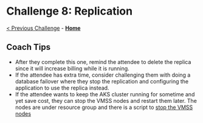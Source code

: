 # Challenge 8: Replication

[< Previous Challenge](./07-private-endpoint.md) - **[Home](./README.md)** 

## Coach Tips

* After they complete this one, remind the attendee to delete the replica since it will increase billing while it is running. 
* If the attendee has extra time, consider challenging them with doing a database failover where they stop the replication and configuring the application to use the replica instead. 
* If the attendee wants to keep the AKS cluster running for sometime and yet save cost, they can stop the VMSS nodes and restart them later. The nodes are under resource group and there is a script to [stop the VMSS nodes](../Student/Resources/HelmCharts/ContosoPizza/stop_vmss_node.sh)

